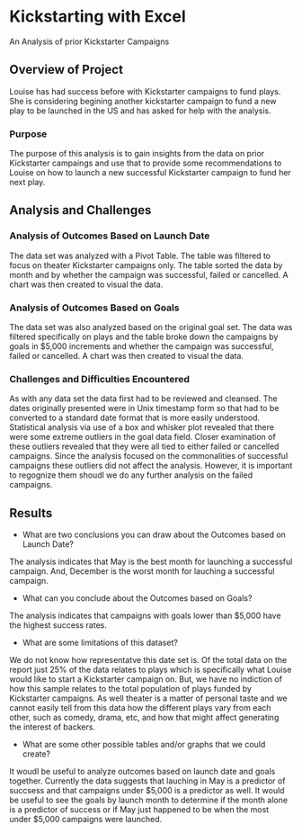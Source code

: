 # Kickstarting with Excel
An Analysis of prior Kickstarter Campaigns

## Overview of Project
Louise has had success before with Kickstarter campaigns to fund plays.  She is considering begining another kickstarter campaign to fund a new play to be launched in the US and has asked for help with the analysis.  

### Purpose
The purpose of this analysis is to gain insights from the data on prior Kickstarter campaings and use that to provide some recommendations to Louise on how to launch a new successful Kickstarter campaign to fund her next play.

## Analysis and Challenges

### Analysis of Outcomes Based on Launch Date
The data set was analyzed with a Pivot Table.  The table was filtered to focus on theater Kickstarter campaigns only.  The table sorted the data by month and by whether the campaign was successful, failed or cancelled.  A chart was then created to visual the data.  

### Analysis of Outcomes Based on Goals
The data set was also analyzed based on the original goal set.  The data was filtered specifically on plays and the table broke down the campaigns by goals in $5,000 increments and whether the campaign was successful, failed or cancelled.  A chart was then created to visual the data. 

### Challenges and Difficulties Encountered
As with any data set the data first had to be reviewed and cleansed.  The dates originally presented were in Unix timestamp form so that had to be converted to a standard date format that is more easily understood. 
Statistical analysis via use of a box and whisker plot revealed that there were some extreme outliers in the goal data field.  Closer examination of these outliers revealed that they were all tied to either failed or cancelled campaigns.  Since the analysis focused on the commonalities of successful campaigns these outliers did not affect the analysis.  However, it is important to regognize them shoudl we do any further analysis on the failed campaigns.  

## Results

- What are two conclusions you can draw about the Outcomes based on Launch Date?

The analysis indicates that May is the best month for launching a successful campaign.  And, December is the worst month for lauching a successful campaign.  

- What can you conclude about the Outcomes based on Goals?

The analysis indicates that campaigns with goals lower than $5,000 have the highest success rates.  

- What are some limitations of this dataset?

We do not know how representatve this date set is.  Of the total data on the report just 25% of the data relates to plays which is specifically what Louise would like to start a Kickstarter campaign on.  But, we have no indiction of how this sample relates to the total population of plays funded by Kickstarter campaigns.  As well theater is a matter of personal taste and we cannot easily tell from this data how the different plays vary from each other, such as comedy, drama, etc, and how that might affect generating the interest of backers.

- What are some other possible tables and/or graphs that we could create?

It woudl be useful to analyze outcomes based on launch date and goals together. Currently the data suggests that lauching in May is a predictor of succsess and that campaigns under $5,000 is a predictor as well.  It would be useful to see the goals by launch month to determine if the month alone is a predictor of success or if May just happened to be when the most under $5,000 campaigns were launched.  

